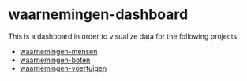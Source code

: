 # waarnemingen-dashboard

This is a dashboard in order to visualize data for the following projects:
- [waarnemingen-mensen](https://github.com/amsterdam/waarnemingen-mensen)
- [waarnemingen-boten](https://github.com/amsterdam/waarnemingen-boten)
- [waarnemingen-voertuigen](https://github.com/amsterdam/waarnemingen-voertuigen)
